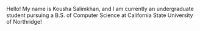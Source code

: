 Hello! My name is Kousha Salimkhan, and I am currently an undergraduate student pursuing a B.S. of Computer Science at California State University of Northridge!
